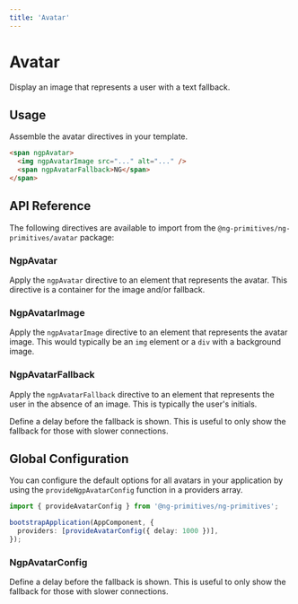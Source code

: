 ```yaml
---
title: 'Avatar'
---
```


# Avatar

Display an image that represents a user with a text fallback.

<docs-example name="avatar"></docs-example>

## Usage

Assemble the avatar directives in your template.

```html
<span ngpAvatar>
  <img ngpAvatarImage src="..." alt="..." />
  <span ngpAvatarFallback>NG</span>
</span>
```

## API Reference

The following directives are available to import from the `@ng-primitives/ng-primitives/avatar` package:

### NgpAvatar

Apply the `ngpAvatar` directive to an element that represents the avatar. This directive is a container for the image and/or fallback.

### NgpAvatarImage

Apply the `ngpAvatarImage` directive to an element that represents the avatar image. This would typically be an `img` element or a `div` with a background image.

### NgpAvatarFallback

Apply the `ngpAvatarFallback` directive to an element that represents the user in the absence of an image. This is typically the user's initials.

<response-field name="ngpAvatarFallbackDelay" type="number" default="0">
  Define a delay before the fallback is shown. This is useful to only show the fallback for those
  with slower connections.
</response-field>

## Global Configuration

You can configure the default options for all avatars in your application by using the `provideNgpAvatarConfig` function in a providers array.

```ts
import { provideAvatarConfig } from '@ng-primitives/ng-primitives';

bootstrapApplication(AppComponent, {
  providers: [provideAvatarConfig({ delay: 1000 })],
});
```

### NgpAvatarConfig

<response-field name="delay" type="number">
  Define a delay before the fallback is shown. This is useful to only show the fallback for those
  with slower connections.
</response-field>

